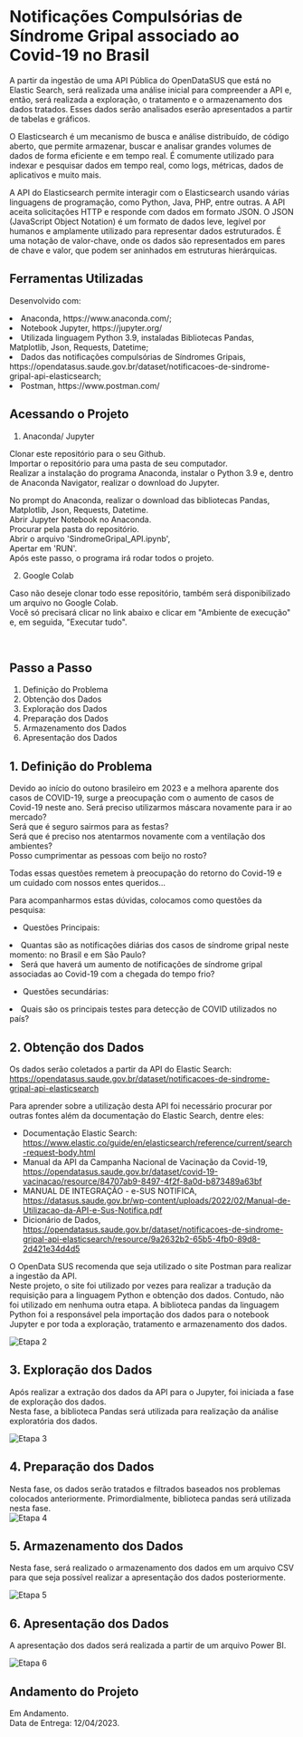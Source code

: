 # Notificações Compulsórias de Síndrome Gripal associado ao Covid-19 no Brasil
A partir da ingestão de uma API Pública do OpenDataSUS que está no Elastic Search, será realizada uma análise inicial para compreender a API e, então, será realizada a exploração, o tratamento e o armazenamento dos dados tratados. Esses dados serão analisados eserão apresentados a partir de tabelas e gráficos.<br>

O Elasticsearch é um mecanismo de busca e análise distribuído, de código aberto, que permite armazenar, buscar e analisar grandes volumes de dados de forma eficiente e em tempo real. É comumente utilizado para indexar e pesquisar dados em tempo real, como logs, métricas, dados de aplicativos e muito mais.<br>

A API do Elasticsearch permite interagir com o Elasticsearch usando várias linguagens de programação, como Python, Java, PHP, entre outras. A API aceita solicitações HTTP e responde com dados em formato JSON. O JSON (JavaScript Object Notation) é um formato de dados leve, legível por humanos e amplamente utilizado para representar dados estruturados. É uma notação de valor-chave, onde os dados são representados em pares de chave e valor, que podem ser aninhados em estruturas hierárquicas.<br>

## Ferramentas Utilizadas

Desenvolvido com:<br>
<li>Anaconda, https://www.anaconda.com/;</li>
<li>Notebook Jupyter, https://jupyter.org/</li>
<li>Utilizada linguagem Python 3.9, instaladas Bibliotecas Pandas, Matplotlib, Json, Requests, Datetime;</li>
<li>Dados das notificações compulsórias de Síndromes Gripais, https://opendatasus.saude.gov.br/dataset/notificacoes-de-sindrome-gripal-api-elasticsearch;</li>
<li>Postman, https://www.postman.com/</li>

## Acessando o Projeto

1. Anaconda/ Jupyter<br>

Clonar este repositório para o seu Github.<br>
Importar o repositório para uma pasta de seu computador.<br>
Realizar a instalação do programa Anaconda, instalar o Python 3.9 e, dentro de Anaconda Navigator, realizar o download do Jupyter.<br>

No prompt do Anaconda, realizar o download das bibliotecas Pandas, Matplotlib, Json, Requests, Datetime.<br>
Abrir Jupyter Notebook no Anaconda.<br>
Procurar pela pasta do repositório.<br>
Abrir o arquivo 'SindromeGripal_API.ipynb',<br>
Apertar em 'RUN'.<br>
Após este passo, o programa irá rodar todos o projeto.<br>

2) Google Colab<br>

Caso não deseje clonar todo esse repositório, também será disponibilizado um arquivo no Google Colab.<br>
Você só precisará clicar no link abaixo e clicar em "Ambiente de execução" e, em seguida, "Executar tudo".<br>

<a class="nav-link" href="" target="_blank"></a><br>


## Passo a Passo

1. Definição do Problema<br>
2. Obtenção dos Dados<br>
3. Exploração dos Dados<br>
4. Preparação dos Dados<br>
5. Armazenamento dos Dados<br>
6. Apresentação dos Dados<br>

## 1. Definição do Problema
Devido ao início do outono brasileiro em 2023 e a melhora aparente dos casos de COVID-19, surge a preocupação com o aumento de casos de Covid-19 neste ano.
Será preciso utilizarmos máscara novamente para ir ao mercado?<br>
Será que é seguro sairmos para as festas?<br>
Será que é preciso nos atentarmos novamente com a ventilação dos ambientes?<br>
Posso cumprimentar as pessoas com beijo no rosto?<br>

Todas essas questões remetem à preocupação do retorno do Covid-19 e um cuidado com nossos entes queridos...

Para acompanharmos estas dúvidas, colocamos como questões da pesquisa:<br>
* Questões Principais:<br>
<li> Quantas são as notificações diárias dos casos de síndrome gripal neste momento: no Brasil e em São Paulo?</li>
<li> Será que haverá um aumento de notificações de síndrome gripal associadas ao Covid-19 com a chegada do tempo frio? </li>

* Questões secundárias:<br>
<li> Quais são os principais testes para detecção de COVID utilizados no país?</li>

## 2. Obtenção dos Dados
Os dados serão coletados a partir da API do Elastic Search: https://opendatasus.saude.gov.br/dataset/notificacoes-de-sindrome-gripal-api-elasticsearch<br>

Para aprender sobre a utilização desta API foi necessário procurar por outras fontes além da documentação do Elastic Search, dentre eles:
* Documentação Elastic Search: https://www.elastic.co/guide/en/elasticsearch/reference/current/search-request-body.html
* Manual da API da Campanha Nacional de Vacinação da Covid-19, https://opendatasus.saude.gov.br/dataset/covid-19-vacinacao/resource/84707ab9-8497-4f2f-8a0d-b873489a63bf
* MANUAL DE INTEGRAÇÃO - e-SUS NOTIFICA, https://datasus.saude.gov.br/wp-content/uploads/2022/02/Manual-de-Utilizacao-da-API-e-Sus-Notifica.pdf
* Dicionário de Dados, https://opendatasus.saude.gov.br/dataset/notificacoes-de-sindrome-gripal-api-elasticsearch/resource/9a2632b2-65b5-4fb0-89d8-2d421e34d4d5

O OpenData SUS recomenda que seja utilizado o site Postman para realizar a ingestão da API.<br>
Neste projeto, o site foi utilizado por vezes para realizar a tradução da requisição para a linguagem Python e obtenção dos dados. Contudo, não foi utilizado em nenhuma outra etapa. A biblioteca pandas da linguagem Python foi a responsável pela importação dos dados para o notebook Jupyter e por toda a exploração, tratamento e armazenamento dos dados.<br>

<img src="img/obtencao_dados.jpg" alt="Etapa 2">

## 3. Exploração dos Dados
Após realizar a extração dos dados da API para o Jupyter, foi iniciada a fase de exploração dos dados.<br>
Nesta fase, a biblioteca Pandas será utilizada para realização da análise exploratória dos dados.<br>

<img src="img/prep.trat_dados.jpg" alt="Etapa 3">


## 4. Preparação dos Dados
Nesta fase, os dados serão tratados e filtrados baseados nos problemas colocados anteriormente. Primordialmente, biblioteca pandas será utilizada nesta fase. <br>
<img src="img/prep.trat_dados.jpg" alt="Etapa 4">


## 5. Armazenamento dos Dados
Nesta fase, será realizado o armazenamento dos dados em um arquivo CSV para que seja possível realizar a apresentação dos dados posteriormente.<br>

<img src="img/armazenamento_dados.jpg" alt="Etapa 5">

## 6. Apresentação dos Dados
A apresentação dos dados será realizada a partir de um arquivo Power BI.<br>

<img src="img/powerbi.jpg" alt="Etapa 6">


## Andamento do Projeto
Em Andamento.<br>
Data de Entrega: 12/04/2023.
